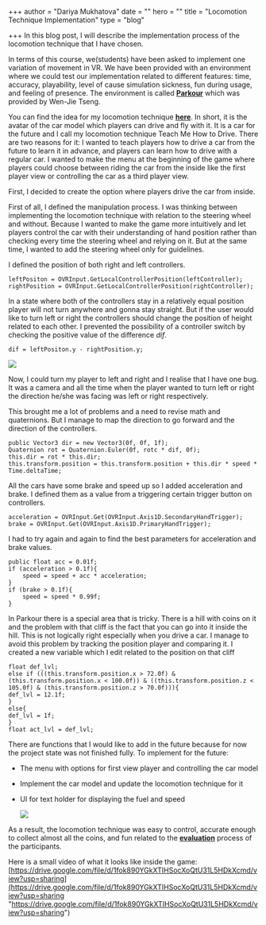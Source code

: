 +++
author = "Dariya Mukhatova"
date = ""
hero = ""
title = "Locomotion Technique Implementation"
type = "blog"

+++
In this blog post, I will describe the implementation process of the locomotion technique that I have chosen.

In terms of this course, we(students) have been asked to implement one variation of movement in VR. We have been provided with an environment where we could test our implementation related to different features: time, accuracy, playability, level of cause simulation sickness, fun during usage, and feeling of presence. The environment is called [**Parkour**](https://github.com/wenjietseng/VR-locomotion-parkour) which was provided by Wen-Jie Tseng.

You can find the idea for my locomotion technique [**here**](https://app.forestry.io/sites/l07bwi0ocbq4cw/#/pages/content-blog-posts-vr-locomotion-pitch-md/). In short, it is the avatar of the car model which players can drive and fly with it. It is a car for the future and I call my locomotion technique Teach Me How to Drive. There are two reasons for it: I wanted to teach players how to drive a car from the future to learn it in advance, and players can learn how to drive with a regular car. I wanted to make the menu at the beginning of the game where players could choose between riding the car from the inside like the first player view or controlling the car as a third player view.

First, I decided to create the option where players drive the car from inside.

First of all, I defined the manipulation process. I was thinking between implementing the locomotion technique with relation to the steering wheel and without. Because I wanted to make the game more intuitively and let players control the car with their understanding of hand position rather than checking every time the steering wheel and relying on it. But at the same time, I wanted to add the steering wheel only for guidelines.

I defined the position of both right and left controllers.

    leftPositon = OVRInput.GetLocalControllerPosition(leftController);
    rightPosition = OVRInput.GetLocalControllerPosition(rightController);

In a state where both of the controllers stay in a relatively equal position player will not turn anywhere and gonna stay straight. But if the user would like to turn left or right the controllers should change the position of height related to each other. I prevented the possibility of a controller switch by checking the positive value of the difference _dif_.

    dif = leftPositon.y - rightPosition.y;

![](/images/2022-02-28-16-16-42.png)

Now, I could turn my player to left and right and I realise that I have one bug. It was a camera and all the time when the player wanted to turn left or right the direction he/she was facing was left or right respectively.

This brought me a lot of problems and a need to revise math and quaternions. But I manage to map the direction to go forward and the direction of the controllers.

    public Vector3 dir = new Vector3(0f, 0f, 1f);
    Quaternion rot = Quaternion.Euler(0f, rotc * dif, 0f);
    this.dir = rot * this.dir;
    this.transform.position = this.transform.position + this.dir * speed * Time.deltaTime;

All the cars have some brake and speed up so I added acceleration and brake. I defined them as a value from a triggering certain trigger button on controllers.

    acceleration = OVRInput.Get(OVRInput.Axis1D.SecondaryHandTrigger);
    brake = OVRInput.Get(OVRInput.Axis1D.PrimaryHandTrigger);

I had to try again and again to find the best parameters for acceleration and brake values.

    public float acc = 0.01f;
    if (acceleration > 0.1f){
    	speed = speed + acc * acceleration;
    }
    if (brake > 0.1f){
    	speed = speed * 0.99f;
    }

In Parkour there is a special area that is tricky. There is a hill with coins on it and the problem with that cliff is the fact that you can go into it inside the hill. This is not logically right especially when you drive a car. I manage to avoid this problem by tracking the position player and comparing it. I created a new variable which I edit related to the position on that cliff

    float def_lvl;
    else if (((this.transform.position.x > 72.0f) & (this.transform.position.x < 100.0f)) & ((this.transform.position.z < 105.0f) & (this.transform.position.z > 70.0f))){
    def_lvl = 12.1f;
    }
    else{
    def_lvl = 1f;
    }
    float act_lvl = def_lvl;

There are functions that I would like to add in the future because for now the project state was not finished fully. To implement for the future:

* The menu with options for first view player and controlling the car model
* Implement the car model and update the locomotion technique for it
* UI for text holder for displaying the fuel and speed

  ![](/images/2022-02-28-16-48-08.png)

As a result, the locomotion technique was easy to control, accurate enough to collect almost all the coins, and fun related to the [**evaluation**](https://app.forestry.io/sites/l07bwi0ocbq4cw/#/pages/content-blog-posts-evaluation-the-technique-md/) process of the participants.

Here is a small video of what it looks like inside the game: [https://drive.google.com/file/d/1fok890YGkXTIHSocXoQtU31L5HDkXcmd/view?usp=sharing](https://drive.google.com/file/d/1fok890YGkXTIHSocXoQtU31L5HDkXcmd/view?usp=sharing "https://drive.google.com/file/d/1fok890YGkXTIHSocXoQtU31L5HDkXcmd/view?usp=sharing")
